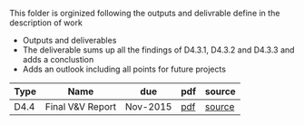 This folder is orginized following the outputs and delivrable define in the description of work

* Outputs and deliverables
* The deliverable sums up all the findings of D4.3.1, D4.3.2 and D4.3.3 and adds a conclustion
* Adds an outlook including all points for future projects

 Type   | Name                                                     | due      | pdf | source
----|----|----|---|---
 D4.4 | Final V&V Report | Nov-2015 | [pdf](https://github.com/openETCS/validation/blob/master/Reports/D4.4/)  | [source](https://github.com/openETCS/validation/blob/master/Reports/D4.4)
 
